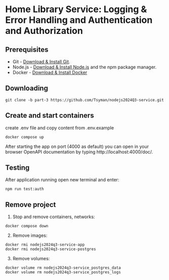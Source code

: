 # Home Library Service: Logging & Error Handling and Authentication and Authorization

## Prerequisites

- Git - [Download & Install Git](https://git-scm.com/downloads).
- Node.js - [Download & Install Node.js](https://nodejs.org/en/download/) and the npm package manager.
- Docker - [Download & Install Docker](https://docs.docker.com/engine/install/)

## Downloading

```
git clone -b part-3 https://github.com/Tsyman/nodejs2024Q3-service.git
```

## Create and start containers
create .env file and copy content from .env.example
```
docker compose up
```

After starting the app on port (4000 as default) you can open
in your browser OpenAPI documentation by typing http://localhost:4000/doc/.

## Testing

After application running open new terminal and enter:

```
npm run test:auth
```

## Remove project

1. Stop and remove containers, networks:

```
docker compose down
```

2. Remove images:

```
docker rmi nodejs2024q3-service-app
docker rmi nodejs2024q3-service-postgres
```

3. Remove volumes:

```
docker volume rm nodejs2024q3-service_postgres_data
docker volume rm nodejs2024q3-service_postgres_logs
```
